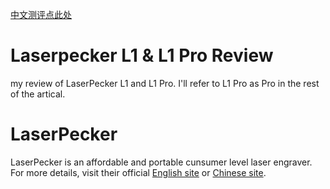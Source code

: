 [中文测评点此处](README_CN.md)


# Laserpecker L1 & L1 Pro Review
my review of LaserPecker L1 and L1 Pro. I'll refer to L1 Pro as Pro in the rest of the artical.


# LaserPecker
LaserPecker is an affordable and portable cunsumer level laser engraver.
For more details, visit their official [English site](https://www.laserpecker.net/) or [Chinese site](http://www.laserpecker.cn/). 
